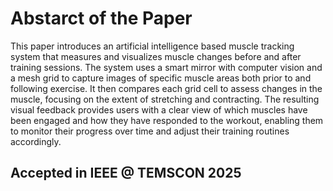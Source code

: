# Abstarct of the Paper
This paper introduces an artificial intelligence based muscle tracking system that measures and visualizes muscle changes before and after training sessions. The system uses a smart mirror with computer vision and a mesh grid to capture images of specific muscle areas both prior to and following exercise. It then compares each grid cell to assess changes in the muscle, focusing on the extent of stretching and contracting. The resulting visual feedback provides users with a clear view of which muscles have been engaged and how they have responded to the workout, enabling them to monitor their progress over time and adjust their training routines accordingly.

## Accepted in IEEE @ TEMSCON 2025